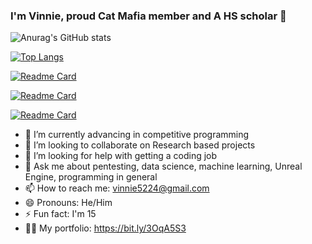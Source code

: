 ### I'm Vinnie, proud Cat Mafia member and A HS scholar 🧔

![Anurag's GitHub stats](https://github-readme-stats.vercel.app/api?username=vinniedaboi&show_icons=true&theme=dracula)

[![Top Langs](https://github-readme-stats.vercel.app/api/top-langs/?username=vinniedaboi&theme=dracula&exclude_repo=developerFolio)](https://github.com/anuraghazra/github-readme-stats)

[![Readme Card](https://github-readme-stats.vercel.app/api/pin/?username=vinniedaboi&repo=VinnieShellHandler)](https://github.com/anuraghazra/github-readme-stats)

[![Readme Card](https://github-readme-stats.vercel.app/api/pin/?username=vinniedaboi&repo=windowsrevshellinC)](https://github.com/anuraghazra/github-readme-stats)

[![Readme Card](https://github-readme-stats.vercel.app/api/pin/?username=vinniedaboi&repo=RustTokenLoggerForDiscord)](https://github.com/anuraghazra/github-readme-stats)

- 🌱 I’m currently advancing in competitive programming
- 👯 I’m looking to collaborate on Research based projects
- 🤔 I’m looking for help with getting a coding job
- 💬 Ask me about pentesting, data science, machine learning, Unreal Engine, programming in general
- 📫 How to reach me: vinnie5224@gmail.com
- 😄 Pronouns: He/Him 
- ⚡ Fun fact: I'm 15
- 👨‍🚀 My portfolio: https://bit.ly/3OqA5S3
